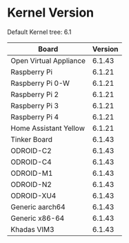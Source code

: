 
# Kernel Version

Default Kernel tree: 6.1

| Board | Version |
|-------|---------|
| Open Virtual Appliance | 6.1.43 |
| Raspberry Pi | 6.1.21 |
| Raspberry Pi 0-W | 6.1.21 |
| Raspberry Pi 2 | 6.1.21 |
| Raspberry Pi 3 | 6.1.21 |
| Raspberry Pi 4 | 6.1.21 |
| Home Assistant Yellow | 6.1.21 |
| Tinker Board | 6.1.43 |
| ODROID-C2 | 6.1.43 |
| ODROID-C4 | 6.1.43 |
| ODROID-M1 | 6.1.43 |
| ODROID-N2 | 6.1.43 |
| ODROID-XU4 | 6.1.43 |
| Generic aarch64 | 6.1.43 |
| Generic x86-64 | 6.1.43 |
| Khadas VIM3 | 6.1.43 |
